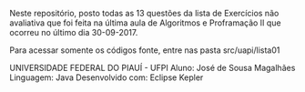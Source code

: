 Neste repositório, posto todas as 13 questões da lista de Exercícios não avaliativa
que foi feita na última aula de Algoritmos e Proframação II que ocorreu no último dia 30-09-2017.

Para acessar somente os códigos fonte, entre nas pasta src/uapi/lista01

UNIVERSIDADE FEDERAL DO PIAUÍ - UFPI
Aluno: José de Sousa Magalhães
Linguagem: Java
Desenvolvido com: Eclipse Kepler
